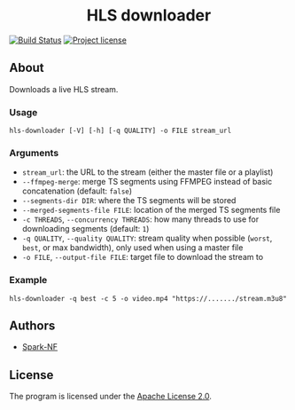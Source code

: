 <h1 align="center">HLS downloader</h1>

[![Build Status](https://travis-ci.org/Spark-NF/hls-downloader.svg?branch=master)](https://travis-ci.org/Spark-NF/hls-downloader)
[![Project license](https://img.shields.io/github/license/Spark-NF/hls-downloader.svg)](https://raw.githubusercontent.com/Spark-NF/hls-downloader/master/LICENSE)

## About
Downloads a live HLS stream.

### Usage
```
hls-downloader [-V] [-h] [-q QUALITY] -o FILE stream_url
```

### Arguments
* `stream_url`: the URL to the stream (either the master file or a playlist)
* `--ffmpeg-merge`: merge TS segments using FFMPEG instead of basic concatenation (default: `false`)
* `--segments-dir DIR`: where the TS segments will be stored
* `--merged-segments-file FILE`: location of the merged TS segments file
* `-c THREADS`, `--concurrency THREADS`: how many threads to use for downloading segments (default: `1`)
* `-q QUALITY`, `--quality QUALITY`: stream quality when possible (`worst`, `best`, or max bandwidth), only used when using a master file
* `-o FILE`, `--output-file FILE`: target file to download the stream to

### Example
```
hls-downloader -q best -c 5 -o video.mp4 "https://......./stream.m3u8"
```

## Authors
* [Spark-NF](https://github.com/Spark-NF)

## License
The program is licensed under the [Apache License 2.0](http://www.apache.org/licenses/LICENSE-2.0).